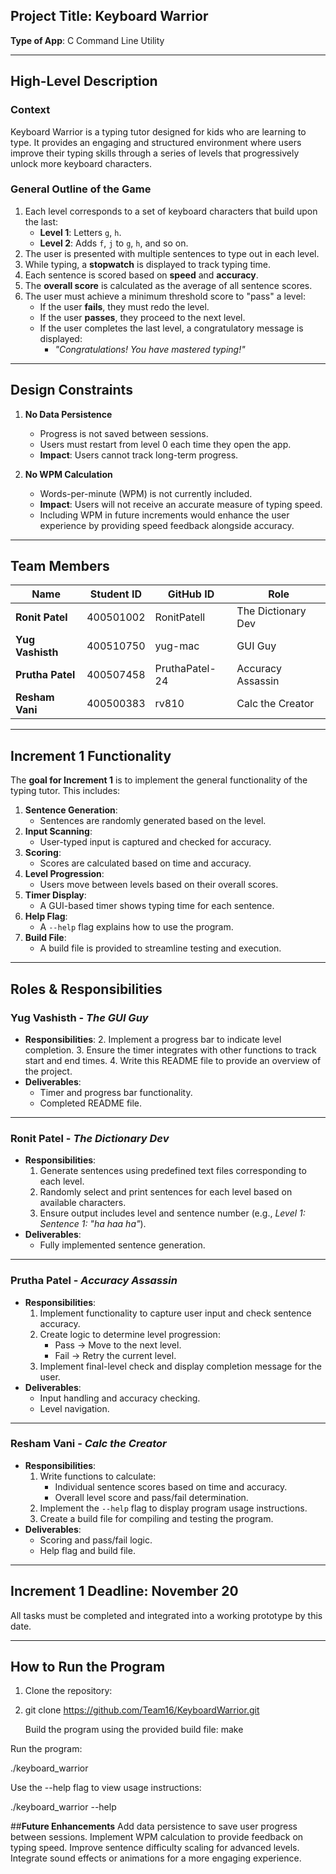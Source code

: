 ## **Project Title**: Keyboard Warrior 
**Type of App**: C Command Line Utility  

---

## **High-Level Description**  
### **Context**  
Keyboard Warrior is a typing tutor designed for kids who are learning to type. It provides an engaging and structured environment where users improve their typing skills through a series of levels that progressively unlock more keyboard characters.

### **General Outline of the Game**  
1. Each level corresponds to a set of keyboard characters that build upon the last:  
   - **Level 1**: Letters `g`, `h`.  
   - **Level 2**: Adds `f`, `j` to `g`, `h`, and so on.  
2. The user is presented with multiple sentences to type out in each level.  
3. While typing, a **stopwatch** is displayed to track typing time.  
4. Each sentence is scored based on **speed** and **accuracy**.  
5. The **overall score** is calculated as the average of all sentence scores.  
6. The user must achieve a minimum threshold score to "pass" a level:  
   - If the user **fails**, they must redo the level.  
   - If the user **passes**, they proceed to the next level.  
   - If the user completes the last level, a congratulatory message is displayed:  
     - *"Congratulations! You have mastered typing!"*  

---

## **Design Constraints**  
1. **No Data Persistence**  
   - Progress is not saved between sessions.  
   - Users must restart from level 0 each time they open the app.  
   - **Impact**: Users cannot track long-term progress.  

2. **No WPM Calculation**  
   - Words-per-minute (WPM) is not currently included.  
   - **Impact**: Users will not receive an accurate measure of typing speed.  
   - Including WPM in future increments would enhance the user experience by providing speed feedback alongside accuracy.

---

## **Team Members**
| **Name**          | **Student ID** | **GitHub ID**         | **Role**               |
|--------------------|----------------|------------------------|------------------------|
| **Ronit Patel**    | 400501002      | RonitPatell           | The Dictionary Dev     |
| **Yug Vashisth**   | 400510750      | yug-mac               | GUI Guy                |
| **Prutha Patel**   | 400507458      | PruthaPatel-24        | Accuracy Assassin      |
| **Resham Vani**    | 400500383      | rv810                 | Calc the Creator       |

---

## **Increment 1 Functionality**  
The **goal for Increment 1** is to implement the general functionality of the typing tutor. This includes:
1. **Sentence Generation**:
   - Sentences are randomly generated based on the level.
2. **Input Scanning**:
   - User-typed input is captured and checked for accuracy.  
3. **Scoring**:
   - Scores are calculated based on time and accuracy.  
4. **Level Progression**:
   - Users move between levels based on their overall scores.  
5. **Timer Display**:
   - A GUI-based timer shows typing time for each sentence.
6. **Help Flag**:
   - A `--help` flag explains how to use the program.
7. **Build File**:
   - A build file is provided to streamline testing and execution.

---

## **Roles & Responsibilities**
### **Yug Vashisth** - *The GUI Guy*  
- **Responsibilities**:
  2. Implement a progress bar to indicate level completion.
  3. Ensure the timer integrates with other functions to track start and end times.
  4. Write this README file to provide an overview of the project.
- **Deliverables**:
  - Timer and progress bar functionality.
  - Completed README file.
 
---

### **Ronit Patel** - *The Dictionary Dev*  
- **Responsibilities**:
  1. Generate sentences using predefined text files corresponding to each level.
  2. Randomly select and print sentences for each level based on available characters.
  3. Ensure output includes level and sentence number (e.g., *Level 1: Sentence 1: "ha haa ha"*).
- **Deliverables**:
  - Fully implemented sentence generation.

---

### **Prutha Patel** - *Accuracy Assassin*  
- **Responsibilities**:
  1. Implement functionality to capture user input and check sentence accuracy.
  2. Create logic to determine level progression:
     - Pass → Move to the next level.
     - Fail → Retry the current level.
  3. Implement final-level check and display completion message for the user.
- **Deliverables**:
  - Input handling and accuracy checking.
  - Level navigation.

---

### **Resham Vani** - *Calc the Creator*  
- **Responsibilities**:
  1. Write functions to calculate:
     - Individual sentence scores based on time and accuracy.
     - Overall level score and pass/fail determination.
  2. Implement the `--help` flag to display program usage instructions.
  3. Create a build file for compiling and testing the program.
- **Deliverables**:
  - Scoring and pass/fail logic.
  - Help flag and build file.

---

## **Increment 1 Deadline**: **November 20**  
All tasks must be completed and integrated into a working prototype by this date.  

---

## **How to Run the Program**
1. Clone the repository:
2. 
   git clone https://github.com/Team16/KeyboardWarrior.git

   Build the program using the provided build file:
make

Run the program:

./keyboard_warrior

Use the --help flag to view usage instructions:

./keyboard_warrior --help

##**Future Enhancements**
Add data persistence to save user progress between sessions.
Implement WPM calculation to provide feedback on typing speed.
Improve sentence difficulty scaling for advanced levels.
Integrate sound effects or animations for a more engaging experience.
